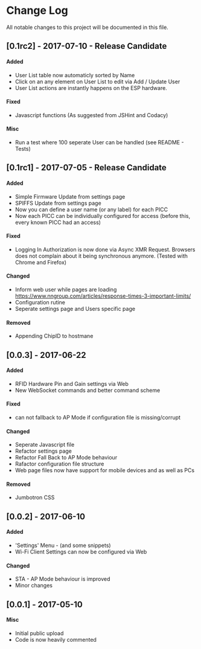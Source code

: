 # Change Log
All notable changes to this project will be documented in this file.

## [0.1rc2] - 2017-07-10 - Release Candidate
#### Added
- User List table now automaticly sorted by Name
- Click on an any element on User List to edit via Add / Update User
- User List actions are instantly happens on the ESP hardware.

#### Fixed
- Javascript functions (As suggested from JSHint and Codacy)

#### Misc
- Run a test where 100 seperate User can be handled (see README - Tests)

## [0.1rc1] - 2017-07-05 - Release Candidate
#### Added
- Simple Firmware Update from settings page
- SPIFFS Update from settings page
- Now you can define a user name (or any label) for each PICC
- Now each PICC can be individually configured for access (before this, every known PICC had an access)

#### Fixed
- Logging In Authorization is now done via Async XMR Request. Browsers does not complain about it being synchronous anymore. (Tested with Chrome and Firefox)

#### Changed
- Inform web user while pages are loading https://www.nngroup.com/articles/response-times-3-important-limits/ 
- Configuration rutine
- Seperate settings page and Users specific page

#### Removed
- Appending ChipID to hostmane

## [0.0.3] - 2017-06-22
#### Added
- RFID Hardware Pin and Gain settings via Web
- New WebSocket commands and better command scheme

#### Fixed
- can not fallback to AP Mode if configuration file is missing/corrupt

#### Changed
- Seperate Javascript file
- Refactor settings page
- Refactor Fall Back to AP Mode behaviour
- Rafactor configuration file structure
- Web page files now have support for mobile devices and as well as PCs

#### Removed
- Jumbotron CSS

## [0.0.2] - 2017-06-10
#### Added
- 'Settings' Menu - (and some snippets)
- Wi-Fi Client Settings can now be configured via Web

#### Changed
- STA - AP Mode behaviour is improved
- Minor changes

## [0.0.1] - 2017-05-10
#### Misc
- Initial public upload
- Code is now heavily commented
